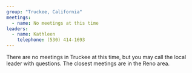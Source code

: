 ```yaml
---
group: "Truckee, California"
meetings:
  - name: No meetings at this time
leaders:
  - name: Kathleen
    telephone: (530) 414-1693
---
```

There are no meetings in Truckee at this time, but you may call the local leader with questions. The closest meetings are in the Reno area.